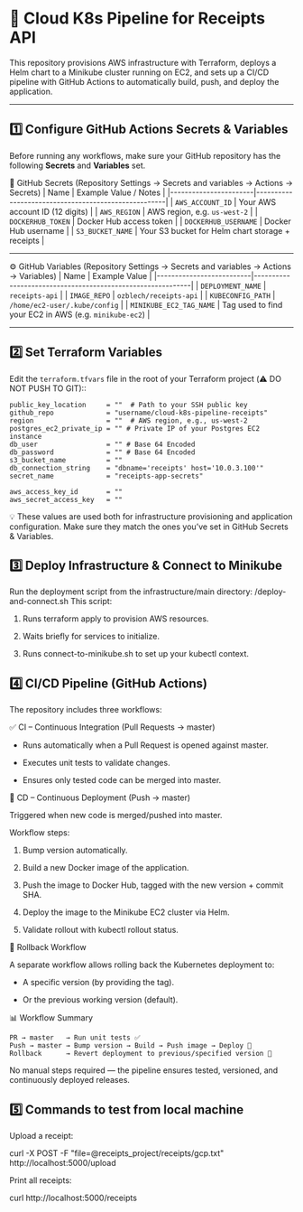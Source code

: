 # 🚀 Cloud K8s Pipeline for Receipts API

This repository provisions AWS infrastructure with Terraform, deploys a Helm chart to a Minikube cluster running on EC2, and sets up a CI/CD pipeline with GitHub Actions to automatically build, push, and deploy the application.

---

## 1️⃣ Configure GitHub Actions Secrets & Variables

Before running any workflows, make sure your GitHub repository has the following **Secrets** and **Variables** set.

🔑 GitHub Secrets
(Repository Settings → Secrets and variables → Actions → Secrets)
| Name                  | Example Value / Notes                               |
|-----------------------|-----------------------------------------------------|
| `AWS_ACCOUNT_ID`      | Your AWS account ID (12 digits)                     |
| `AWS_REGION`          | AWS region, e.g. `us-west-2`                        |
| `DOCKERHUB_TOKEN`     | Docker Hub access token                             |
| `DOCKERHUB_USERNAME`  | Docker Hub username                                 |
| `S3_BUCKET_NAME`      | Your S3 bucket for Helm chart storage + receipts    |

---

⚙️ GitHub Variables
(Repository Settings → Secrets and variables → Actions → Variables)
| Name                     | Example Value                                              |
|--------------------------|------------------------------------------------------------|
| `DEPLOYMENT_NAME`        | `receipts-api`                                             |
| `IMAGE_REPO`             | `ozblech/receipts-api`                                     |
| `KUBECONFIG_PATH`        | `/home/ec2-user/.kube/config`                              |
| `MINIKUBE_EC2_TAG_NAME`  | Tag used to find your EC2 in AWS (e.g. `minikube-ec2`)     |

---

## 2️⃣ Set Terraform Variables

Edit the `terraform.tfvars` file in the root of your Terraform project (⚠️ DO NOT PUSH TO GIT)::

```hcl
public_key_location     = ""  # Path to your SSH public key
github_repo             = "username/cloud-k8s-pipeline-receipts"
region                  = ""  # AWS region, e.g., us-west-2
postgres_ec2_private_ip = "" # Private IP of your Postgres EC2 instance
db_user                 = "" # Base 64 Encoded
db_password             = "" # Base 64 Encoded
s3_bucket_name          = ""
db_connection_string    = "dbname='receipts' host='10.0.3.100'"
secret_name             = "receipts-app-secrets"

aws_access_key_id       = ""
aws_secret_access_key   = ""

```

💡 These values are used both for infrastructure provisioning and application configuration.
Make sure they match the ones you’ve set in GitHub Secrets & Variables.

## 3️⃣ Deploy Infrastructure & Connect to Minikube

Run the deployment script from the infrastructure/main directory:
/deploy-and-connect.sh
This script:

1. Runs terraform apply to provision AWS resources.

2. Waits briefly for services to initialize.

3. Runs connect-to-minikube.sh to set up your kubectl context.


## 4️⃣ CI/CD Pipeline (GitHub Actions)

The repository includes three workflows:

✅ CI – Continuous Integration (Pull Requests → master)

* Runs automatically when a Pull Request is opened against master.

* Executes unit tests to validate changes.

* Ensures only tested code can be merged into master.

🚀 CD – Continuous Deployment (Push → master)

Triggered when new code is merged/pushed into master.

Workflow steps:

1. Bump version automatically.

2. Build a new Docker image of the application.

3. Push the image to Docker Hub, tagged with the new version + commit SHA.

4. Deploy the image to the Minikube EC2 cluster via Helm.

5. Validate rollout with kubectl rollout status.

🔄 Rollback Workflow

A separate workflow allows rolling back the Kubernetes deployment to:

* A specific version (by providing the tag).

* Or the previous working version (default).

📊 Workflow Summary
```pgsql
PR → master   → Run unit tests ✅
Push → master → Bump version → Build → Push image → Deploy 🚀
Rollback      → Revert deployment to previous/specified version 🔄
```

No manual steps required — the pipeline ensures tested, versioned, and continuously deployed releases.

## 5️⃣ Commands to test from local machine

Upload a receipt:

curl -X POST -F "file=@receipts_project/receipts/gcp.txt" http://localhost:5000/upload

Print all receipts:

curl http://localhost:5000/receipts
